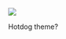 ![](https://db-feed.s3.amazonaws.com/legacy/shotwin-2022-04-25_09-09-09-1650892212.png)

Hotdog theme? 
